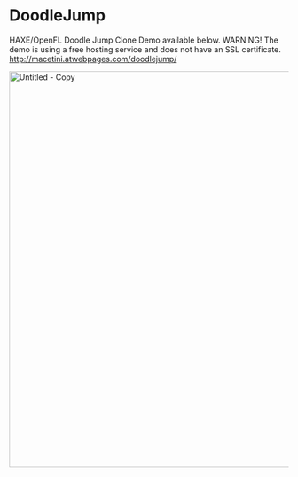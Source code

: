# DoodleJump
HAXE/OpenFL Doodle Jump Clone
Demo available below. WARNING! The demo is using a free hosting service and does not have an SSL certificate.
http://macetini.atwebpages.com/doodlejump/

<img width="540" height="715" alt="Untitled - Copy" src="https://github.com/user-attachments/assets/20ac2e39-6b1b-45a9-86e9-01abf70e7a5d" />
